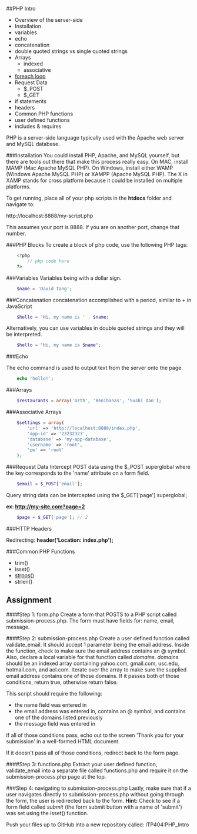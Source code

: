 ##PHP Intro

* Overview of the server-side
* Installation
* variables
* echo
* concatenation
* double quoted strings vs single quoted strings
* Arrays
	* indexed
	* associative
* [foreach loop](http://php.net/manual/en/control-structures.foreach.php)
* Request Data
	* $_POST
	* $_GET
* if statements
* headers
* Common PHP functions 
* user defined functions
* includes & requires


PHP is a server-side language typically used with the Apache web server and MySQL database.

###Installation
You could install PHP, Apache, and MySQL yourself, but there are tools out there that make this process really easy. On MAC, install MAMP (Mac Apache MySQL PHP). On Windows, install either WAMP (Windows Apache MySQL PHP) or XAMPP (Apache MySQL PHP). The X in XAMP stands for cross platform because it could be installed on multiple platforms.

To get running, place all of your php scripts in the __htdocs__ folder and navigate to:

http://localhost:8888/my-script.php

This assumes your port is 8888. If you are on another port, change that number.

###PHP Blocks
To create a block of php code, use the following PHP tags:

```php
	<?php 
		// php code here
	?>
```

###Variables
Variables being with a dollar sign.

```php
	$name = 'David Tang';
```

###Concatenation
concatenation accomplished with a period, similar to + in JavaScript
```php
	$hello = 'Hi, my name is ' . $name;
```

Alternatively, you can use variables in double quoted strings and they will be interpreted.

```php
	$hello = "Hi, my name is $name";
```

###Echo

The echo command is used to output text from the server onto the page.

```php
	echo 'hello!';
```

###Arrays
```php
	$restaurants = array('Urth', 'Benihanas', 'Sushi Dan');
```	

###Associative Arrays
```php
	$settings = array(
		'url' => 'http://localhost:8888/index.php',
		'app-id' => '23232323',
		'database' => 'my-app-database',
		'username' => 'root',
		'pw' => 'root'
	);
```


###Request Data
Intercept POST data using the $_POST superglobal where the key corresponds to the 'name' attribute on a form field.

```php
	$email = $_POST['email'];
```

Query string data can be intercepted using the $_GET['page'] superglobal;

__ex: http://my-site.com?page=2__

```php
	$page = $_GET['page']; // 2
```

###HTTP Headers

Redirecting:
__header('Location: index.php');__ 

###Common PHP Functions

* trim()
* isset()
* [strpos()](http://php.net/manual/en/function.strpos.php)
* strlen()


## Assignment

####Step 1: form.php
Create a form that POSTS to a PHP script called submission-process.php. The form must have fields for: name, email, message.

####Step 2: submission-process.php
Create a user defined function called validate_email. It should accept 1 parameter being the email address. Inside the function, check to make sure the email address contains an @ symbol. Also, declare a local variable for that function called _domains_. _domains_ should be an indexed array containing yahoo.com, gmail.com, usc.edu, hotmail.com, and aol.com. Iterate over the array to make sure the supplied email address contains one of those domains. If it passes both of those conditions, return true, otherwise return false.

This script should require the following:

* the name field was entered in
* the email address was entered in, contains an @ symbol, and contains one of the domains listed previously
* the message field was entered in

If all of those conditions pass, echo out to the screen 'Thank you for your submission' in a well-formed HTML document.

If it doesn't pass all of those conditions, redirect back to the form page.


####Step 3: functions.php
Extract your user defined function, validate_email into a separate file called functions.php and require it on the submission-process.php page at the top.

###Step 4: navigating to submission-process.php
Lastly, make sure that if a user navigates directly to submission-process.php without going through the form, the user is redirected back to the form. __Hint:__ Check to see if a form field called _submit_ (the form submit button with a name of 'submit') was set using the isset() function.

Push your files up to GitHub into a new repository called: ITP404:PHP_Intro
